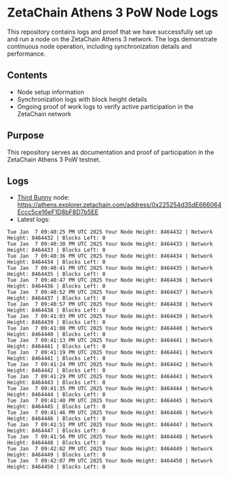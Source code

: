 # ZetaChain Athens 3 PoW Node Logs
This repository contains logs and proof that we have successfully set up and run a node on the ZetaChain Athens 3 network. The logs demonstrate continuous node operation, including synchronization details and performance.

## Contents
- Node setup information
- Synchronization logs with block height details
- Ongoing proof of work logs to verify active participation in the ZetaChain network

## Purpose
This repository serves as documentation and proof of participation in the ZetaChain Athens 3 PoW testnet.

## Logs

- [Third Bunny](https://thirdbunny.xyz/) node: https://athens.explorer.zetachain.com/address/0x225254d35dE666064Eccc5ce16eF1D8bF8D7b5EE
- Latest logs:
```
Tue Jan  7 09:40:25 PM UTC 2025 Your Node Height: 8464432 | Network Height: 8464432 | Blocks Left: 0
Tue Jan  7 09:40:30 PM UTC 2025 Your Node Height: 8464433 | Network Height: 8464433 | Blocks Left: 0
Tue Jan  7 09:40:36 PM UTC 2025 Your Node Height: 8464434 | Network Height: 8464434 | Blocks Left: 0
Tue Jan  7 09:40:41 PM UTC 2025 Your Node Height: 8464435 | Network Height: 8464435 | Blocks Left: 0
Tue Jan  7 09:40:47 PM UTC 2025 Your Node Height: 8464436 | Network Height: 8464436 | Blocks Left: 0
Tue Jan  7 09:40:52 PM UTC 2025 Your Node Height: 8464437 | Network Height: 8464437 | Blocks Left: 0
Tue Jan  7 09:40:57 PM UTC 2025 Your Node Height: 8464438 | Network Height: 8464438 | Blocks Left: 0
Tue Jan  7 09:41:03 PM UTC 2025 Your Node Height: 8464439 | Network Height: 8464439 | Blocks Left: 0
Tue Jan  7 09:41:08 PM UTC 2025 Your Node Height: 8464440 | Network Height: 8464440 | Blocks Left: 0
Tue Jan  7 09:41:13 PM UTC 2025 Your Node Height: 8464441 | Network Height: 8464441 | Blocks Left: 0
Tue Jan  7 09:41:19 PM UTC 2025 Your Node Height: 8464441 | Network Height: 8464441 | Blocks Left: 0
Tue Jan  7 09:41:24 PM UTC 2025 Your Node Height: 8464442 | Network Height: 8464442 | Blocks Left: 0
Tue Jan  7 09:41:29 PM UTC 2025 Your Node Height: 8464443 | Network Height: 8464443 | Blocks Left: 0
Tue Jan  7 09:41:35 PM UTC 2025 Your Node Height: 8464444 | Network Height: 8464444 | Blocks Left: 0
Tue Jan  7 09:41:40 PM UTC 2025 Your Node Height: 8464445 | Network Height: 8464445 | Blocks Left: 0
Tue Jan  7 09:41:46 PM UTC 2025 Your Node Height: 8464446 | Network Height: 8464446 | Blocks Left: 0
Tue Jan  7 09:41:51 PM UTC 2025 Your Node Height: 8464447 | Network Height: 8464447 | Blocks Left: 0
Tue Jan  7 09:41:56 PM UTC 2025 Your Node Height: 8464448 | Network Height: 8464448 | Blocks Left: 0
Tue Jan  7 09:42:02 PM UTC 2025 Your Node Height: 8464449 | Network Height: 8464449 | Blocks Left: 0
Tue Jan  7 09:42:07 PM UTC 2025 Your Node Height: 8464450 | Network Height: 8464450 | Blocks Left: 0
```
